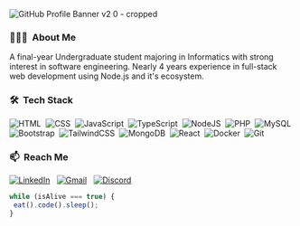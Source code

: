 ![GitHub Profile Banner v2 0 - cropped](https://github.com/Yor-dan/Yor-dan/assets/106906701/5f017603-b0f0-43c4-b72d-202af35a3c12)

### 👨🏻‍💻 &nbsp;About Me
A final-year Undergraduate student majoring in Informatics with strong interest in software engineering. Nearly 4 years experience in full-stack web development using Node.js and it's ecosystem.

### 🛠 &nbsp;Tech Stack
![HTML](https://img.shields.io/badge/-HTML-05122A?style=flat&logo=HTML5)&nbsp;
![CSS](https://img.shields.io/badge/-CSS-05122A?style=flat&logo=CSS3&logoColor=1572B6)&nbsp;
![JavaScript](https://img.shields.io/badge/-JavaScript-05122A?style=flat&logo=javascript)&nbsp;
![TypeScript](https://img.shields.io/badge/-TypeScript-05122A?style=flat&logo=typescript)&nbsp;
![NodeJS](https://img.shields.io/badge/-NodeJS-05122A?style=flat&logo=nodedotjs)&nbsp;
![PHP](https://img.shields.io/badge/-PHP-05122A?style=flat&logo=php)&nbsp;
![MySQL](https://img.shields.io/badge/-MySQL-05122A?style=flat&logo=mysql)&nbsp;
![Bootstrap](https://img.shields.io/badge/-Bootstrap-05122A?style=flat&logo=bootstrap)&nbsp;
![TailwindCSS](https://img.shields.io/badge/-TailwindCSS-05122A?style=flat&logo=tailwindcss)&nbsp;
![MongoDB](https://img.shields.io/badge/-MongoDB-05122A?style=flat&logo=mongodb)&nbsp;
![React](https://img.shields.io/badge/-React-05122A?style=flat&logo=react)&nbsp;
![Docker](https://img.shields.io/badge/-Docker-05122A?style=flat&logo=docker)&nbsp;
![Git](https://img.shields.io/badge/-Git-05122A?style=flat&logo=git)&nbsp;

### 📫 &nbsp;Reach Me

<a href="https://www.linkedin.com/in/yordan-bian/"><img alt="LinkedIn" src="https://img.shields.io/badge/yordan--bian-0A66C2?style=flat&logo=linkedin&logoColor=white"/></a> &nbsp;
<a href="mailto:yordanbian@gmail.com"><img alt="Gmail" src="https://img.shields.io/badge/yordanbian@gmail.com-D14836?style=flat&logo=gmail&logoColor=white" /></a> &nbsp;
<a href="https://discordapp.com/users/595867735951671327"><img alt="Discord" src="https://img.shields.io/badge/yor.dan-5865F2?style=flat&logo=discord&logoColor=white" /></a> &nbsp;

```JavaScript
while (isAlive === true) {
 eat().code().sleep();
}
```
